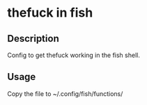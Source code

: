 **thefuck in fish**
=====================================

**Description**
---------------

Config to get thefuck working in the fish shell.

**Usage**
---------

Copy the file to ~/.config/fish/functions/
